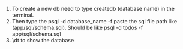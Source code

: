 1. To create a new db need to type createdb (database name) in the terminal.
2. Then type the psql -d database_name -f paste the sql file path like (app/sql/schema.sql). Should be like psql -d todos -f app/sql/schema.sql
3. \dt to show the database
